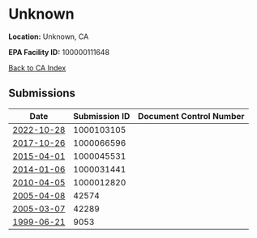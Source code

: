 # Unknown

**Location:** Unknown, CA

**EPA Facility ID:** 100000111648

[Back to CA Index](../../index.md)

## Submissions

| Date | Submission ID | Document Control Number |
|------|--------------|-------------------------|
| [2022-10-28](submissions/1000103105.md) | 1000103105 |  |
| [2017-10-26](submissions/1000066596.md) | 1000066596 |  |
| [2015-04-01](submissions/1000045531.md) | 1000045531 |  |
| [2014-01-06](submissions/1000031441.md) | 1000031441 |  |
| [2010-04-05](submissions/1000012820.md) | 1000012820 |  |
| [2005-04-08](submissions/42574.md) | 42574 |  |
| [2005-03-07](submissions/42289.md) | 42289 |  |
| [1999-06-21](submissions/9053.md) | 9053 |  |
